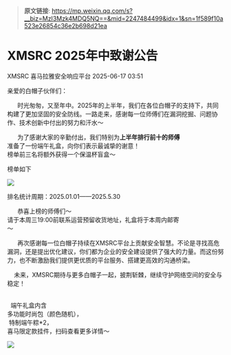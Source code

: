 > **原文链接**: https://mp.weixin.qq.com/s?__biz=MzI3Mzk4MDQ5NQ==&mid=2247484499&idx=1&sn=1f589f10a523e26854c36e2b698d21ea

#  XMSRC 2025年中致谢公告  
XMSRC  喜马拉雅安全响应平台   2025-06-17 03:51  
  
亲爱的白帽子伙伴们：  
  
      时光匆匆，又至年中。2025年的上半年，我们在各位白帽子的支持下，共同构建了更加坚固的安全防线。一路走来，感谢每一位师傅们在漏洞挖掘、问题协作、技术创新中付出的努力和汗水～  
  
      为了感谢大家的辛勤付出，我们特别为**上半年排行前十的师傅**  
准备了一份端午礼盒，向你们表示最诚挚的谢意！  
榜单前三名将额外获得一个保温杯盲盒～  
  
榜单如下  
  
![](https://mmbiz.qpic.cn/sz_mmbiz_jpg/bNibSwNU98ib91baOjKw4HLibBua0KryXs0qKO9TXibUNicjKK62ccJzZShBWiasmn3QLY0rNoStZiaiaJPpia4JcxbRvyw/640?wx_fmt=jpeg "")  
  
排名统计周期：2025.01.01——2025.5.30  
  
      恭喜上榜的师傅们～  
请于本周三19:00前联系运营预留收货地址，礼盒将于本周内邮寄  
～  
  
      再次感谢每一位白帽子持续在XMSRC平台上贡献安全智慧。不论是寻找高危漏洞，还是提出优化建议，你们都为企业的安全建设提供了强大的力量。而这份努力，也不断激励我们提供更优质的平台服务、搭建更高效的沟通桥梁。  
  
    未来，XMSRC期待与更多白帽子一起，披荆斩棘，继续守护网络空间的安全与稳定！  
  
  
        
  端午礼盒内含  
多功能时尚包（颜色随机），  
 特制端午粽*2，  
喜马限定款挂件，扫码查看更多详情～  
  
![](https://mmbiz.qpic.cn/sz_mmbiz_png/bNibSwNU98ib91baOjKw4HLibBua0KryXs0fzOoEvHxqLwo7Jia59Lo5zTFfO82ib0rrbJxox6rJUMIWLPVWNCG4OPw/640?wx_fmt=png&from=appmsg "")  
  
  
